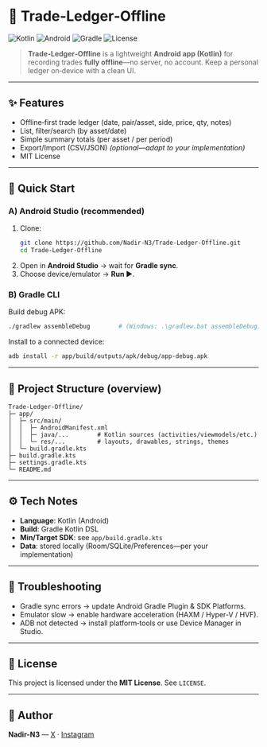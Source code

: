 # 📒 Trade‑Ledger‑Offline

![Kotlin](https://img.shields.io/badge/Kotlin-Android-7F52FF?logo=kotlin&logoColor=white)
![Android](https://img.shields.io/badge/Android-App-3DDC84?logo=android&logoColor=white)
![Gradle](https://img.shields.io/badge/Gradle-KTS-02303A?logo=gradle&logoColor=white)
![License](https://img.shields.io/badge/License-MIT-22c55e)

> **Trade‑Ledger‑Offline** is a lightweight **Android app (Kotlin)** for recording trades **fully offline**—no server, no account. Keep a personal ledger on‑device with a clean UI.

---

## ✨ Features
- Offline‑first trade ledger (date, pair/asset, side, price, qty, notes)
- List, filter/search (by asset/date)
- Simple summary totals (per asset / per period)
- Export/Import (CSV/JSON) *(optional—adapt to your implementation)*
- MIT License

---

## 🚀 Quick Start

### A) Android Studio (recommended)
1. Clone:
   ```bash
   git clone https://github.com/Nadir-N3/Trade-Ledger-Offline.git
   cd Trade-Ledger-Offline
   ```
2. Open in **Android Studio** → wait for **Gradle sync**.
3. Choose device/emulator → **Run ▶**.

### B) Gradle CLI
Build debug APK:
```bash
./gradlew assembleDebug        # (Windows: .\gradlew.bat assembleDebug)
```
Install to a connected device:
```bash
adb install -r app/build/outputs/apk/debug/app-debug.apk
```

---

## 🧱 Project Structure (overview)
```
Trade-Ledger-Offline/
├─ app/
│  ├─ src/main/
│  │  ├─ AndroidManifest.xml
│  │  ├─ java/...        # Kotlin sources (activities/viewmodels/etc.)
│  │  └─ res/...         # layouts, drawables, strings, themes
│  └─ build.gradle.kts
├─ build.gradle.kts
├─ settings.gradle.kts
└─ README.md
```

---

## ⚙️ Tech Notes
- **Language**: Kotlin (Android)  
- **Build**: Gradle Kotlin DSL  
- **Min/Target SDK**: see `app/build.gradle.kts`  
- **Data**: stored locally (Room/SQLite/Preferences—per your implementation)

---

## 🐞 Troubleshooting
- Gradle sync errors → update Android Gradle Plugin & SDK Platforms.
- Emulator slow → enable hardware acceleration (HAXM / Hyper‑V / HVF).
- ADB not detected → install platform‑tools or use Device Manager in Studio.

---

## 📜 License
This project is licensed under the **MIT License**. See `LICENSE`.

---

## 👤 Author
**Nadir‑N3** — [X](https://x.com/Naadiir_08) · [Instagram](https://instagram.com/__naadiir.fx)
